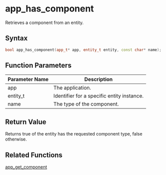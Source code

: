 # app_has_component

Retrieves a component from an entity.

## Syntax

```cpp
bool app_has_component(app_t* app, entity_t entity, const char* name);
```

## Function Parameters

Parameter Name | Description
--- | ---
app | The application.
entity_t | Identifier for a specific entity instance.
name | The type of the component.

## Return Value

Returns true of the entity has the requested component type, false otherwise.

## Related Functions

[app_get_component](https://github.com/RandyGaul/cute_framework/blob/master/doc/ecs/app_get_component.md)  
